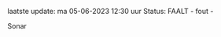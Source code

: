 laatste update: 
ma 05-06-2023 12:30   uur 
Status: FAALT - fout - 
<div class="service R">Sonar</div>
